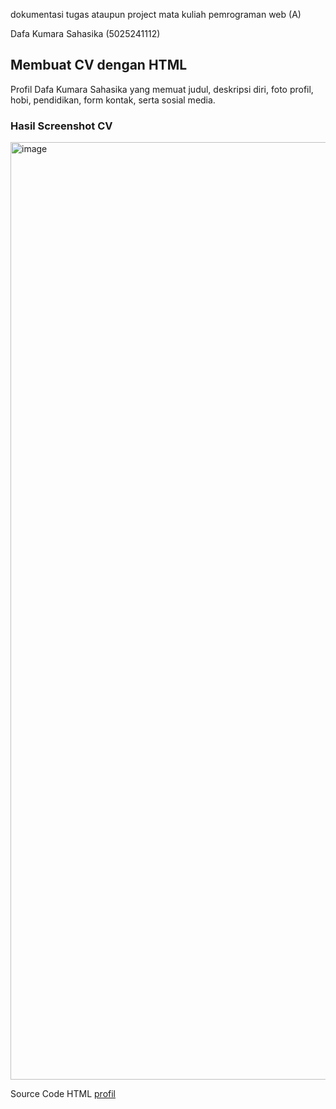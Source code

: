 dokumentasi tugas ataupun project mata kuliah pemrograman web (A)

Dafa Kumara Sahasika (5025241112)

## Membuat CV dengan HTML
Profil Dafa Kumara Sahasika yang memuat judul, deskripsi diri, foto profil, hobi, pendidikan, form kontak, serta sosial media.

### Hasil Screenshot CV
<img width="2000" height="1500" alt="image" src="https://github.com/user-attachments/assets/7cd413d2-edb2-4924-9496-cddc294a5fc6" />

Source Code HTML 
[profil](profil.html)
